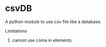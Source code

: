 # csvDB
A python module to use csv file like a database.


Limitations
 1. cannot use coma in elements.
